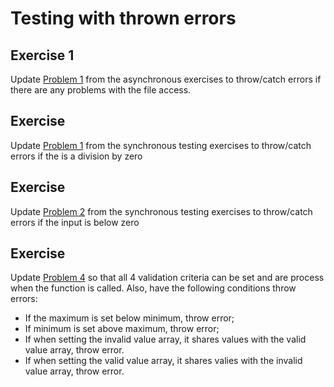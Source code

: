 # Testing with thrown errors

## Exercise 1

Update [Problem 1](asynchronous-testing.md) from the asynchronous exercises to throw/catch errors if there are any problems with the file access.

## Exercise

Update [Problem 1](synchronous-testing.md) from the synchronous testing exercises to throw/catch errors if the is a division by zero

## Exercise

Update [Problem 2](synchronous-testing.md) from the synchronous testing exercises to throw/catch errors if the input is below zero

## Exercise

Update [Problem 4](synchronous-testing.md) so that all 4 validation criteria can be set and are process when the function is called. Also, have the following conditions throw errors:

- If the maximum is set below minimum, throw error;
- If minimum is set above maximum, throw error;
- If when setting the invalid value array, it shares values with the valid value array, throw error.
- If when setting the valid value array, it shares valies with the invalid value array, throw error.